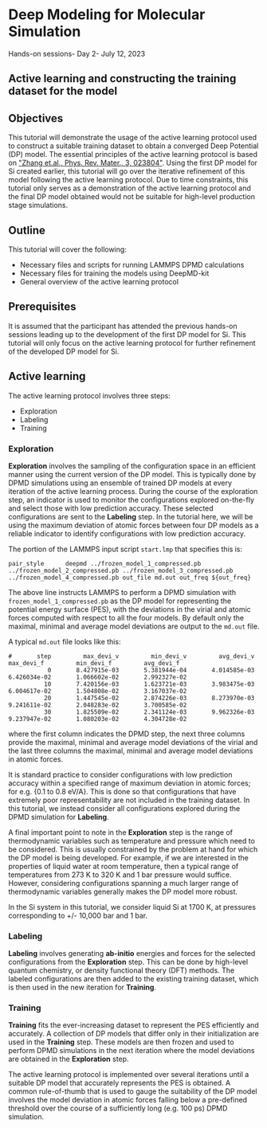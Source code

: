 # Deep Modeling for Molecular Simulation

Hands-on sessions- Day 2- July 12, 2023

## Active learning and constructing the training dataset for the model


## Objectives

This tutorial will demonstrate the usage of the active learning protocol used to construct a suitable training dataset to obtain a converged Deep Potential (DP) model. 
The essential principles of the active learning protocol is based on ["Zhang et.al., Phys. Rev. Mater., 3, 023804"](https://journals.aps.org/prmaterials/abstract/10.1103/PhysRevMaterials.3.023804).
Using the first DP model for Si created earlier, this tutorial will go over the iterative refinement of this model following the active learning protocol. Due to time constraints,
this tutorial only serves as a demonstration of the active learning protocol and the final DP model obtained would not be suitable for high-level production stage simulations.


## Outline

This tutorial will cover the following:
* Necessary files and scripts for running LAMMPS DPMD calculations
* Necessary files for training the models using DeepMD-kit
* General overview of the active learning protocol


## Prerequisites
It is assumed that the participant has attended the previous hands-on sessions leading up to the development of the first DP model for Si. This tutorial will only focus on the active learning
protocol for further refinement of the developed DP model for Si.


## Active learning
The active learning protocol involves three steps:
* Exploration
* Labeling
* Training

### Exploration

**Exploration** involves the sampling of the configuration space in an efficient manner using the current version of the DP model. This is typically done by DPMD simulations using an ensemble of trained
DP models at every iteration of the active learning process. During the course of the exploration step, an indicator is used to monitor the configurations explored on-the-fly and select those with low 
prediction accuracy. These selected configurations are sent to the **Labeling** step. In the tutorial here, we will be using the maximum deviation of atomic forces between four DP models as a reliable 
indicator to identify configurations with low prediction accuracy.

The portion of the LAMMPS input script ```start.lmp``` that specifies this is:


```pair_style      deepmd ../frozen_model_1_compressed.pb ../frozen_model_2_compressed.pb ../frozen_model_3_compressed.pb ../frozen_model_4_compressed.pb out_file md.out out_freq ${out_freq}```


The above line instructs LAMMPS to perform a DPMD simulation with ```frozen_model_1_compressed.pb``` as the DP model for representing the potential energy surface (PES), with the deviations in the virial 
and atomic forces computed with respect to all the four models. By default only the maximal, minimal and average model deviations are output to the ```md.out``` file.

A typical ```md.out``` file looks like this:


```
#       step         max_devi_v         min_devi_v         avg_devi_v         max_devi_f         min_devi_f         avg_devi_f
           0       8.427915e-03       5.381944e-04       4.014585e-03       6.426034e-02       1.066602e-02       2.992327e-02
          10       7.420156e-03       1.623721e-03       3.983475e-03       6.004617e-02       1.504808e-02       3.167037e-02
          20       1.447545e-02       2.874226e-03       8.273970e-03       9.241611e-02       2.048283e-02       3.700585e-02
          30       1.825509e-02       2.341124e-03       9.962326e-03       9.237947e-02       1.080203e-02       4.304728e-02
```

where the first column indicates the DPMD step, the next three columns provide the maximal, minimal and average model deviations of the virial and the last three columns the maximal, minimal and average 
model deviations in atomic forces.

It is standard practice to consider configurations with low prediction accuracy within a specified range of maximum deviation in atomic forces; for e.g. {0.1 to 0.8 eV/A}. This is done so that configurations
that have extremely poor representability are not included in the training dataset. In this tutorial, we instead consider all configurations explored during the DPMD simulation for **Labeling**.

A final important point to note in the **Exploration** step is the range of thermodynamic variables such as temperature and pressure which need to be considered. This is usually constrained by the
problem at hand for which the DP model is being developed. For example, if we are interested in the properties of liquid water at room temperature, then a typical range of temperatures from 273 K to 320 K and 
1 bar pressure would suffice. However, considering configurations spanning a much larger range of thermodynamic variables generally makes the DP model more robust. 

In the Si system in this tutorial, we consider liquid Si at 1700 K, at pressures corresponding to +/- 10,000 bar and 1 bar.


### Labeling
**Labeling** involves generating __ab-initio__ energies and forces for the selected configurations from the **Exploration** step. This can be done by high-level quantum chemistry, or density functional theory
(DFT) methods. The labeled configurations are then added to the existing training dataset, which is then used in the new iteration for **Training**.

### Training
**Training** fits the ever-increasing dataset to represent the PES efficiently and accurately. A collection of DP models that differ only in their initialization are used in the **Training** step. 
These models are then frozen and used to perform DPMD simulations in the next iteration where the model deviations are obtained in the **Exploration** step.


The active learning protocol is implemented over several iterations until a suitable DP model that accurately represents the PES is obtained. A common rule-of-thumb that is used to gauge the suitability 
of the DP model involves the model deviation in atomic forces falling below a pre-defined threshold over the course of a sufficiently long (e.g. 100 ps) DPMD simulation.











